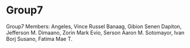 # Group7
Group7 Members: Angeles, Vince Russel Banaag, Gibion Senen Dapiton, Jefferson M.  Dimaano, Zorin Mark  Evio, Serson Aaron M.  Sotomayor, Ivan Borj  Susano, Fatima Mae T.
